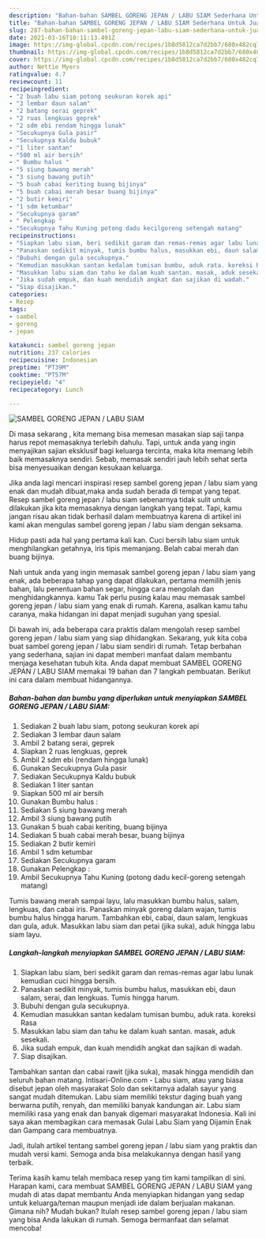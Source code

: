 ```yaml
---
description: "Bahan-bahan SAMBEL GORENG JEPAN / LABU SIAM Sederhana Untuk Jualan"
title: "Bahan-bahan SAMBEL GORENG JEPAN / LABU SIAM Sederhana Untuk Jualan"
slug: 287-bahan-bahan-sambel-goreng-jepan-labu-siam-sederhana-untuk-jualan
date: 2021-03-16T10:11:13.491Z
image: https://img-global.cpcdn.com/recipes/1b8d5812ca7d2bb7/680x482cq70/sambel-goreng-jepan-labu-siam-foto-resep-utama.jpg
thumbnail: https://img-global.cpcdn.com/recipes/1b8d5812ca7d2bb7/680x482cq70/sambel-goreng-jepan-labu-siam-foto-resep-utama.jpg
cover: https://img-global.cpcdn.com/recipes/1b8d5812ca7d2bb7/680x482cq70/sambel-goreng-jepan-labu-siam-foto-resep-utama.jpg
author: Nettie Myers
ratingvalue: 4.7
reviewcount: 11
recipeingredient:
- "2 buah labu siam potong seukuran korek api"
- "3 lembar daun salam"
- "2 batang serai geprek"
- "2 ruas lengkuas geprek"
- "2 sdm ebi rendam hingga lunak"
- "Secukupnya Gula pasir"
- "Secukupnya Kaldu bubuk"
- "1 liter santan"
- "500 ml air bersih"
- " Bumbu halus "
- "5 siung bawang merah"
- "3 siung bawang putih"
- "5 buah cabai keriting buang bijinya"
- "5 buah cabai merah besar buang bijinya"
- "2 butir kemiri"
- "1 sdm ketumbar"
- "Secukupnya garam"
- " Pelengkap "
- "Secukupnya Tahu Kuning potong dadu kecilgoreng setengah matang"
recipeinstructions:
- "Siapkan labu siam, beri sedikit garam dan remas-remas agar labu lunak kemudian cuci hingga bersih."
- "Panaskan sedikit minyak, tumis bumbu halus, masukkan ebi, daun salam, serai, dan lengkuas. Tumis hingga harum."
- "Bubuhi dengan gula secukupnya."
- "Kemudian masukkan santan kedalam tumisan bumbu, aduk rata. koreksi Rasa"
- "Masukkan labu siam dan tahu ke dalam kuah santan. masak, aduk sesekali."
- "Jika sudah empuk, dan kuah mendidih angkat dan sajikan di wadah."
- "Siap disajikan."
categories:
- Resep
tags:
- sambel
- goreng
- jepan

katakunci: sambel goreng jepan 
nutrition: 237 calories
recipecuisine: Indonesian
preptime: "PT39M"
cooktime: "PT57M"
recipeyield: "4"
recipecategory: Lunch

---
```



![SAMBEL GORENG JEPAN / LABU SIAM](https://img-global.cpcdn.com/recipes/1b8d5812ca7d2bb7/680x482cq70/sambel-goreng-jepan-labu-siam-foto-resep-utama.jpg)

Di masa  sekarang , kita memang bisa memesan masakan siap saji tanpa harus repot memasaknya terlebih dahulu. Tapi, untuk anda yang ingin menyajikan sajian eksklusif bagi keluarga tercinta, maka kita memang lebih baik memasaknya sendiri. Sebab, memasak sendiri jauh lebih sehat serta bisa menyesuaikan dengan kesukaan keluarga.

Jika anda lagi mencari inspirasi resep sambel goreng jepan / labu siam yang enak dan mudah dibuat,maka anda sudah berada di tempat yang tepat. Resep sambel goreng jepan / labu siam  sebenarnya tidak sulit untuk dilakukan jika kita memasaknya dengan langkah yang tepat. Tapi, kamu jangan risau akan tidak berhasil dalam membuatnya 
karena di artikel ini kami akan mengulas sambel goreng jepan / labu siam dengan seksama.  

Hidup pasti ada hal yang pertama kali kan. Cuci bersih labu siam untuk menghilangkan getahnya, iris tipis memanjang. Belah cabai merah dan buang bijinya.

Nah untuk anda yang ingin memasak sambel goreng jepan / labu siam yang enak, ada beberapa tahap yang dapat dilakukan, pertama memilih jenis bahan, lalu penentuan bahan segar, hingga cara mengolah dan menghidangkannya. kamu Tak perlu pusing kalau mau memasak sambel goreng jepan / labu siam yang enak di rumah. Karena, asalkan kamu  tahu caranya, maka hidangan ini dapat menjadi suguhan yang spesial.

Di bawah ini, ada beberapa cara praktis  dalam mengolah resep sambel goreng jepan / labu siam yang siap dihidangkan. Sekarang, yuk kita coba buat sambel goreng jepan / labu siam sendiri di rumah. Tetap berbahan yang sederhana, sajian ini dapat memberi manfaat dalam membantu menjaga kesehatan tubuh kita. Anda dapat membuat SAMBEL GORENG JEPAN / LABU SIAM memakai 19 bahan dan 7 langkah pembuatan. Berikut ini cara dalam membuat hidangannya.

<!--inarticleads1-->

##### Bahan-bahan dan bumbu yang diperlukan untuk menyiapkan SAMBEL GORENG JEPAN / LABU SIAM:

1. Sediakan 2 buah labu siam, potong seukuran korek api
1. Sediakan 3 lembar daun salam
1. Ambil 2 batang serai, geprek
1. Siapkan 2 ruas lengkuas, geprek
1. Ambil 2 sdm ebi (rendam hingga lunak)
1. Gunakan Secukupnya Gula pasir
1. Sediakan Secukupnya Kaldu bubuk
1. Sediakan 1 liter santan
1. Siapkan 500 ml air bersih
1. Gunakan  Bumbu halus :
1. Sediakan 5 siung bawang merah
1. Ambil 3 siung bawang putih
1. Gunakan 5 buah cabai keriting, buang bijinya
1. Sediakan 5 buah cabai merah besar, buang bijinya
1. Sediakan 2 butir kemiri
1. Ambil 1 sdm ketumbar
1. Sediakan Secukupnya garam
1. Gunakan  Pelengkap :
1. Ambil Secukupnya Tahu Kuning (potong dadu kecil-goreng setengah matang)


Tumis bawang merah sampai layu, lalu masukkan bumbu halus, salam, lengkuas, dan cabai iris. Panaskan minyak goreng dalam wajan, tumis bumbu halus hingga harum. Tambahkan ebi, cabai, daun salam, lengkuas dan gula, aduk. Masukkan labu siam dan petai (jika suka), aduk hingga labu siam layu. 

<!--inarticleads2-->

##### Langkah-langkah menyiapkan SAMBEL GORENG JEPAN / LABU SIAM:

1. Siapkan labu siam, beri sedikit garam dan remas-remas agar labu lunak kemudian cuci hingga bersih.
1. Panaskan sedikit minyak, tumis bumbu halus, masukkan ebi, daun salam, serai, dan lengkuas. Tumis hingga harum.
1. Bubuhi dengan gula secukupnya.
1. Kemudian masukkan santan kedalam tumisan bumbu, aduk rata. koreksi Rasa
1. Masukkan labu siam dan tahu ke dalam kuah santan. masak, aduk sesekali.
1. Jika sudah empuk, dan kuah mendidih angkat dan sajikan di wadah.
1. Siap disajikan.


Tambahkan santan dan cabai rawit (jika suka), masak hingga mendidih dan seluruh bahan matang. Intisari-Online.com - Labu siam, atau yang biasa disebut jepan oleh masyarakat Solo dan sekitarnya adalah sayur yang sangat mudah ditemukan. Labu siam memiliki tekstur daging buah yang berwarna putih, renyah, dan memiliki banyak kandungan air. Labu siam memiliki rasa yang enak dan banyak digemari masyarakat Indonesia. Kali ini saya akan membagikan cara memasak Gulai Labu Siam yang Dijamin Enak dan Gampang cara membuatnya. 

Jadi, itulah artikel tentang  sambel goreng jepan / labu siam  yang praktis dan mudah versi kami. Semoga anda bisa melakukannya dengan hasil yang terbaik. 

Terima kasih kamu telah membaca resep yang tim kami tampilkan di sini. Harapan kami, cara membuat  SAMBEL GORENG JEPAN / LABU SIAM yang mudah di atas dapat membantu Anda menyiapkan hidangan yang sedap untuk keluarga/teman maupun menjadi ide dalam berjualan makanan. Gimana nih? Mudah bukan? Itulah resep sambel goreng jepan / labu siam yang bisa Anda lakukan di rumah. Semoga bermanfaat dan selamat mencoba!


